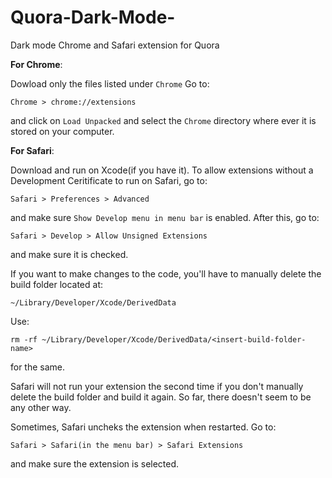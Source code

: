 # Quora-Dark-Mode-
Dark mode Chrome and Safari extension for Quora

<b>For Chrome</b>:

Dowload only the files listed under ```Chrome``` 
Go to: 
``` 
Chrome > chrome://extensions
``` 

and click on ```Load Unpacked``` and select the ```Chrome``` directory where ever it is stored on your computer.

<b>For Safari</b>:

Download and run on Xcode(if you have it). To allow extensions without a Development Ceritificate to run on Safari, go to:
```
Safari > Preferences > Advanced 
```
and make sure ```Show Develop menu in menu bar``` is enabled. After this, go to:
```
Safari > Develop > Allow Unsigned Extensions 
```
and make sure it is checked.

If you want to make changes to the code, you'll have to manually delete the build folder located at:

```
~/Library/Developer/Xcode/DerivedData
```

Use: 

```
rm -rf ~/Library/Developer/Xcode/DerivedData/<insert-build-folder-name>
```
for the same.

Safari will not run your extension the second time if you don't manually delete the build folder and build it again.
So far, there doesn't seem to be any other way.

Sometimes, Safari uncheks the extension when restarted. Go to:

```
Safari > Safari(in the menu bar) > Safari Extensions 
```
and make sure the extension is selected.
